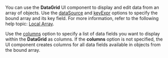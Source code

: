 You can use the **DataGrid** UI component to display and edit data from an array of objects. Use the [dataSource](/Documentation/ApiReference/UI_Widgets/dxDataGrid/Configuration/#dataSource) and [keyExpr](/Documentation/ApiReference/UI_Widgets/dxDataGrid/Configuration/#keyExpr) options to specify the bound array and its key field. For more information, refer to the following help topic: [Local Array](/Documentation/Guide/Data_Binding/Specify_a_Data_Source/Local_Array/).

Use the [columns](/Documentation/ApiReference/UI_Widgets/dxDataGrid/Configuration/columns/) option to specify a list of data fields you want to display within the **DataGrid** as columns. If the **columns** option is not specified, the UI component creates columns for all data fields available in objects from the bound array.